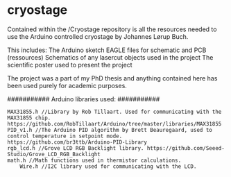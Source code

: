 # cryostage

Contained within the /Cryostage repository is all the resources needed to use the Arduino controlled cryostage by Johannes Lørup Buch.

This includes:
	The Arduino sketch
	EAGLE files for schematic and PCB (ressources)
	Schematics of any lasercut objects used in the project
	The scientific poster used to present the project

The project was a part of my PhD thesis and anything contained here has been used purely for academic purposes. 

###########
Arduino libraries used:
###########

	MAX31855.h //Library by Rob Tillaart. Used for communicating with the MAX31855 chip. https://github.com/RobTillaart/Arduino/tree/master/libraries/MAX31855
  	PID_v1.h //The Arduino PID algorithm by Brett Beauregaard, used to control temperature in setpoint mode. https://github.com/br3ttb/Arduino-PID-Library
  	rgb_lcd.h //Grove LCD RGB Backlight library. https://github.com/Seeed-Studio/Grove_LCD_RGB_Backlight    
	math.h //Math functions used in thermistor calculations.
    	Wire.h //I2C library used for communicating with the LCD.

